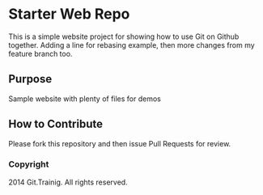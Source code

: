 # Starter Web Repo

This is a simple website project for showing how to use Git on Github together. Adding a line for rebasing example, then more changes from my feature branch too.

## Purpose

Sample website with plenty of files for demos

## How to Contribute
 
Please fork this repository and then issue Pull Requests for review.

### Copyright

2014 Git.Trainig. All rights reserved.